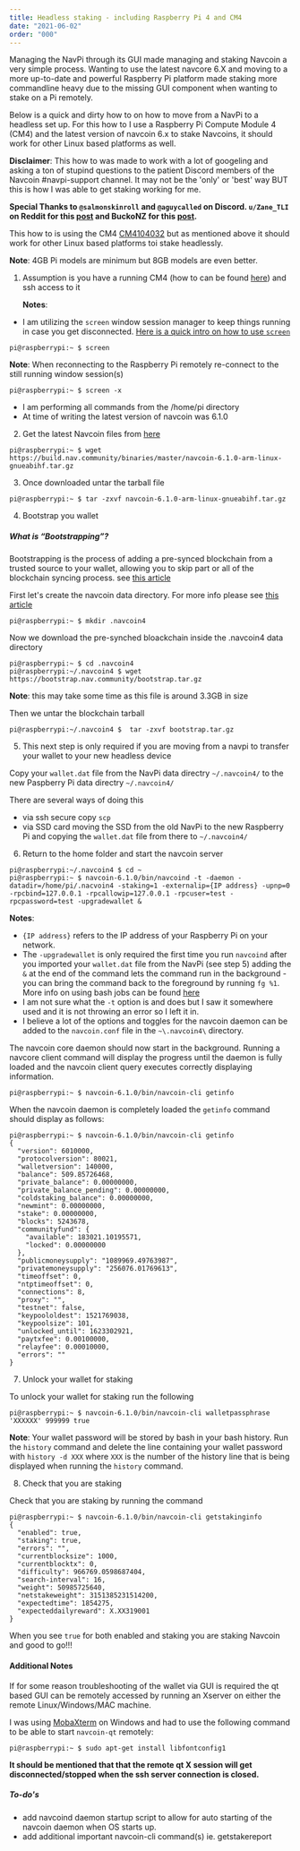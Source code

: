 ```yaml
---
title: Headless staking - including Raspberry Pi 4 and CM4
date: "2021-06-02"
order: "000"
---
```



Managing the NavPi through its GUI made managing and staking Navcoin a very simple process. Wanting to use the latest navcore 6.X and moving to a more up-to-date and powerful Raspberry Pi platform made staking more commandline heavy due to the missing GUI component when wanting to stake on a Pi remotely.

Below is a quick and dirty how to on how to move from a NavPi to a headless set up. For this how to I use a Raspberry Pi Compute Module 4 (CM4) and the latest version of navcoin 6.x to stake Navcoins, it should work for other Linux based platforms as well.


**Disclaimer**: This how to was made to work with a lot of googeling and asking a ton of stupind questions to the patient Discord members of the Navcoin #navpi-support channel. It may not be the 'only' or 'best' way BUT this is how I was able to get staking working for me.

**Special Thanks to `@salmonskinroll` and `@aguycalled` on Discord. `u/Zane_TLI` on Reddit for this [post](https://www.reddit.com/r/NavCoin/comments/l8jdcr/staking_with_navcoind_getstakinginfo_return>) and BuckoNZ for this [post](https://forum.odroid.com/viewtopic.php?t=31824).**

This how to is using the CM4 [CM4104032](https://www.buyapi.ca/product/raspberry-pi-compute-module-4-wireless-4gb-32gb-cm4104032/) but as mentioned above it should work for other Linux based platforms toi stake headlessly.

**Note**: 4GB Pi models are minimum but 8GB models are even better.

1. Assumption is you have a running CM4 (how to can be found [here](https://www.youtube.com/watch?reload=9&v=jp_mF1RknU4)) and ssh access to it


   **Notes**:

- I am utilizing the `screen` window session manager to keep things running in case you get disconnected. [Here is a quick intro on how to use `screen`](https://www.youtube.com/watch?v=hB6Y72DK8mc)

```
pi@raspberrypi:~ $ screen
```

**Note**: When reconnecting to the Raspberry Pi remotely re-connect to the still running window session(s)

```
pi@raspberrypi:~ $ screen -x
```

- I am performing all commands from the /home/pi directory
- At time of writing the latest version of navcoin was 6.1.0

2. Get the latest Navcoin files from [here](https://build.nav.community/binaries/master/)

```
pi@raspberrypi:~ $ wget https://build.nav.community/binaries/master/navcoin-6.1.0-arm-linux-gnueabihf.tar.gz
```

3. Once downloaded untar the tarball file 

```
pi@raspberrypi:~ $ tar -zxvf navcoin-6.1.0-arm-linux-gnueabihf.tar.gz
```

4. Bootstrap you wallet

##### What is “Bootstrapping”? 

Bootstrapping is the process of adding a pre-synced blockchain from a trusted source to your wallet, allowing you to skip part or all of the blockchain syncing process. see [this article](/navcoin-core/bootstrap-your-wallet/)

First let's create the navcoin data directory. For more info please see [this article](/navcoin-core/locate-your-data-directory/)
```
pi@raspberrypi:~ $ mkdir .navcoin4
```
Now we download the pre-synched bloackchain inside the .navcoin4 data directory
```
pi@raspberrypi:~ $ cd .navcoin4
pi@raspberrypi:~/.navcoin4 $ wget https://bootstrap.nav.community/bootstrap.tar.gz
```

**Note**: this may take some time as this file is around 3.3GB in size

Then we untar the blockchain tarball

```
pi@raspberrypi:~/.navcoin4 $  tar -zxvf bootstrap.tar.gz
```

5. This next step is only required if you are moving from a navpi to transfer your wallet to your new headless device

Copy your `wallet.dat` file from the NavPi data directry `~/.navcoin4/` to the new Paspberry Pi data directry `~/.navcoin4/`

There are several ways of doing this

- via ssh secure copy `scp`
- via SSD card moving the SSD from the old NavPi to the new Raspberry Pi and copying the `wallet.dat` file from there to `~/.navcoin4/`

6. Return to the home folder and start the navcoin server

```
pi@raspberrypi:~/.navcoin4 $ cd ~
pi@raspberrypi:~ $ navcoin-6.1.0/bin/navcoind -t -daemon -datadir=/home/pi/.nacvoin4 -staking=1 -externalip={IP address} -upnp=0 -rpcbind=127.0.0.1 -rpcallowip=127.0.0.1 -rpcuser=test -rpcpassword=test -upgradewallet &
```

**Notes**: 

- `{IP address}` refers to the IP address of your Raspberry Pi on your network.
- The `-upgradewallet` is only required the first time you run `navcoind` after you imported your `wallet.dat` file from the NavPi (see step 5) adding the `&` at the end of the command lets the command run in the background - you can bring the command back to the foreground by running `fg %1`. More info on using bash jobs can be found [here](https://www.linuxjournal.com/content/job-control-bash-feature-you-only-think-you-dont-need)
- I am not sure what the `-t` option is and does but I saw it somewhere used and it is not throwing an error so I left it in.
- I believe a lot of the options and toggles for the navcoin daemon can be added to the `navcoin.conf` file in the `~\.navcoin4\` directory.

The navcoin core daemon should now start in the background. Running a navcore client command will display the progress until the daemon is fully loaded and the navcoin client query executes correctly displaying information.

```
pi@raspberrypi:~ $ navcoin-6.1.0/bin/navcoin-cli getinfo
```

When the navcoin daemon is completely loaded the `getinfo` command should display as follows:

```
pi@raspberrypi:~ $ navcoin-6.1.0/bin/navcoin-cli getinfo
{
  "version": 6010000,
  "protocolversion": 80021,
  "walletversion": 140000,
  "balance": 509.85726468,
  "private_balance": 0.00000000,
  "private_balance_pending": 0.00000000,
  "coldstaking_balance": 0.00000000,
  "newmint": 0.00000000,
  "stake": 0.00000000,
  "blocks": 5243678,
  "communityfund": {
    "available": 183021.10195571,
    "locked": 0.00000000
  },
  "publicmoneysupply": "1089969.49763987",
  "privatemoneysupply": "256076.01769613",
  "timeoffset": 0,
  "ntptimeoffset": 0,
  "connections": 8,
  "proxy": "",
  "testnet": false,
  "keypoololdest": 1521769038,
  "keypoolsize": 101,
  "unlocked_until": 1623302921,
  "paytxfee": 0.00100000,
  "relayfee": 0.00010000,
  "errors": ""
}
```

7. Unlock your wallet for staking

To unlock your wallet for staking run the following 

```
pi@raspberrypi:~ $ navcoin-6.1.0/bin/navcoin-cli walletpassphrase 'XXXXXX' 999999 true
```

**Note**: Your wallet password will be stored by bash in your bash history. Run the `history` command and delete the line containing your wallet password with `history -d XXX` where `XXX` is the number of the history line that is being displayed when running the `history` command.

8. Check that you are staking

Check that you are staking by running the command

```
pi@raspberrypi:~ $ navcoin-6.1.0/bin/navcoin-cli getstakinginfo
{
  "enabled": true,
  "staking": true,
  "errors": "",
  "currentblocksize": 1000,
  "currentblocktx": 0,
  "difficulty": 966769.0598687404,
  "search-interval": 16,
  "weight": 50985725640,
  "netstakeweight": 3151385231514200,
  "expectedtime": 1854275,
  "expecteddailyreward": X.XX319001
}
```

When you see `true` for both enabled and staking you are staking Navcoin and good to go!!!

#### Additional Notes

If for some reason troubleshooting of the wallet via GUI is required the qt based GUI can be remotely accessed by running an Xserver on either the remote Linux/Windows/MAC machine. 

I was using [MobaXterm](https://mobaxterm.mobatek.net/) on Windows and had to use the following command to be able to start `navcoin-qt` remotely:

```
pi@raspberrypi:~ $ sudo apt-get install libfontconfig1
```

**It should be mentioned that that the remote qt X session will get disconnected/stopped when the ssh server connection is closed.**


##### To-do's

- add navcoind daemon startup script to allow for auto starting of the navcoin daemon when OS starts up.
- add additional important navcoin-cli command(s) ie. getstakereport
